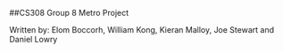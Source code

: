 ##CS308 Group 8 Metro Project

Written by: Elom Boccorh, William Kong, Kieran Malloy, Joe Stewart and Daniel Lowry
